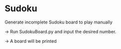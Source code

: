 # Sudoku
Generate incomplete Sudoku board to play manually

-> Run SudokuBoard.py and input the desired number.

-> A board will be printed
